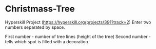 # Christmass-Tree
Hyperskill Project (https://hyperskill.org/projects/391?track=2)
Enter two numbers separated by space.

First number - number of tree lines (height of the tree)
Second number - tells which spot is filled with a decoration
